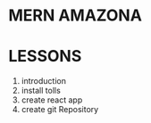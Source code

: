 # MERN AMAZONA

# LESSONS

1. introduction
2. install tolls
3. create react app
4. create git Repository
